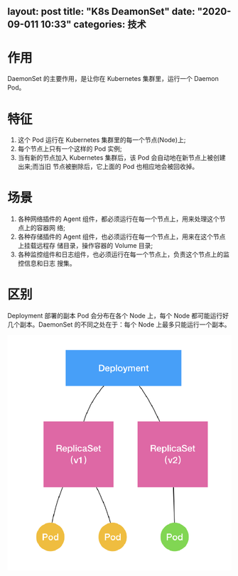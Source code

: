 layout: post
title: "K8s DeamonSet"
date: "2020-09-011 10:33"
categories: 技术
---
# 作用
DaemonSet 的主要作用，是让你在 Kubernetes 集群里，运行一个 Daemon Pod。 
# 特征
1. 这个 Pod 运行在 Kubernetes 集群里的每一个节点(Node)上;
2. 每个节点上只有一个这样的 Pod 实例;
3. 当有新的节点加入 Kubernetes 集群后，该 Pod 会自动地在新节点上被创建出来;而当旧 节点被删除后，它上面的 Pod 也相应地会被回收掉。

# 场景
1. 各种网络插件的 Agent 组件，都必须运行在每一个节点上，用来处理这个节点上的容器网 络;
2. 各种存储插件的 Agent 组件，也必须运行在每一个节点上，用来在这个节点上挂载远程存 储目录，操作容器的 Volume 目录;
3. 各种监控组件和日志组件，也必须运行在每一个节点上，负责这个节点上的监控信息和日志 搜集。

# 区别
Deployment 部署的副本 Pod 会分布在各个 Node 上，每个 Node 都可能运行好几个副本。DaemonSet 的不同之处在于：每个 Node 上最多只能运行一个副本。

![](/images/2020/k8s-scale.png)
